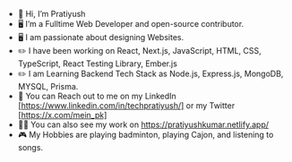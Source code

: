 - 👋 Hi, I’m Pratiyush
- 🖥️ I’m a Fulltime Web Developer and open-source contributor.
- 🖥️ I am passionate about designing Websites.
- ✏️ I have been working on React, Next.js, JavaScript, HTML, CSS, TypeScript, React Testing Library, Ember.js
- ✏️ I am Learning Backend Tech Stack as Node.js, Express.js, MongoDB, MYSQL, Prisma.
- 📲 You can Reach out to me on my LinkedIn [https://www.linkedin.com/in/techpratiyush/] or my Twitter [https://x.com/mein_pk]
- 🧑‍💼 You can also see my work on https://pratiyushkumar.netlify.app/
- 🎮 My Hobbies are playing badminton, playing Cajon, and listening to songs.

<!---
Pratiyushkumar/Pratiyushkumar is a ✨ special ✨ repository because its `README.md` (this file) appears on your GitHub profile.
You can click the Preview link to take a look at your changes.
--->
